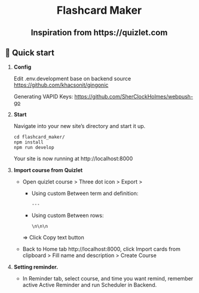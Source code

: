 <h1 align="center">
  Flashcard Maker
</h1>

<h2 align="center">
  Inspiration from https://quizlet.com
</h2>

## 🚀 Quick start

1.  **Config**

    Edit .env.development base on backend source https://github.com/khacsonit/gingonic
    
    Generating VAPID Keys: https://github.com/SherClockHolmes/webpush-go
    
2.  **Start**

    Navigate into your new site’s directory and start it up.
    
 
    ```shell
    cd flashcard_maker/
    npm install
    npm run develop
    ```
    
    Your site is now running at http://localhost:8000
    
3.  **Import course from Quizlet**
   
    - Open quizlet course > Three dot icon > Export > 
      + Using custom Between term and definition: 
        ```shell
        ---
        ```
      + Using custom Between rows:
        ```shell
        \n\n\n
        ```
      => Click Copy text button

    - Back to Home tab http://localhost:8000, click Import cards from clipboard > Fill name and description > Create Course
    
4.  **Setting reminder.**
    - In Reminder tab, select course, and time you want remind, remember active Active Reminder and run Scheduler in Backend.
